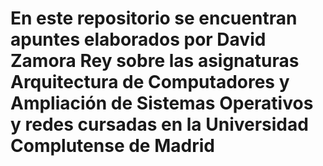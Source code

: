 # En este repositorio se encuentran apuntes elaborados por David Zamora Rey sobre las asignaturas Arquitectura de Computadores y Ampliación de Sistemas Operativos y redes cursadas en la Universidad Complutense de Madrid
